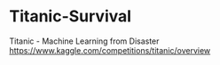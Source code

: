 # Titanic-Survival
Titanic - Machine Learning from Disaster
https://www.kaggle.com/competitions/titanic/overview
